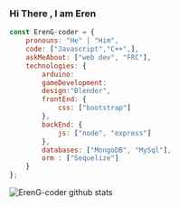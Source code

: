 ### Hi There , I am Eren


```javascript
const ErenG-coder = {
    pronouns: "He" | "Him",
    code: ["Javascript","C++",],
    askMeAbout: ["web dev", "FRC"],
    technologies: {
        arduino:
        gameDevelopment:
        design:"Blender",
        frontEnd: {
            css: ["bootstrap"]
        },
        backEnd: {
            js: ["node", "express"]
        },
        databases: ["MongoDB", "MySql"],
        orm : ["Sequelize"]
    }
};
```
![ErenG-coder github stats](https://github-readme-stats.vercel.app/api?username=ErenG-coder&theme=tokyonight)

